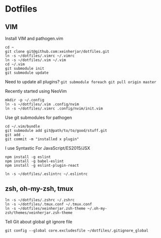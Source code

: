 # Dotfiles


## VIM
Install VIM and pathogen.vim

```
cd ~
git clone git@github.com:xeinherjar/dotfiles.git
ln -s ~/dotfiles/.vimrc ~/.vimrc
ln -s ~/dotfiles/.vim ~/.vim
cd ~/.vim
git submodule init
git submodule update
```

Need to update all plugins?
`git submodule foreach git pull origin master`

Recently started using NeoVim
```
mkdir -p ~/.config
ln -s ~/dotfiles/.vim .config/nvim
ln -s ~/dotfiles/.vimrc .config/nvim/init.vim
```

Use git submodules for pathogen
```
cd ~/.vim/bundle
git submodule add git@path/to/to/good/stuff.git
git add .
git commit -m "installed x plugin"
```

I use Syntastic 
For JavaScript/ES2015/JSX
```
npm install -g eslint
npm install -g babel-eslint
npm install -g eslint-plugin-react

ln -s ~/dotfiles/.eslintrc ~/.eslintrc
```

## zsh, oh-my-zsh, tmux
```
ln -s ~/dotfiles/.zshrc ~/.zshrc
ln -s ~/dotfiles/.tmux.conf ~/.tmux.conf
ln -s ~/dotfiles/xeinherjar.zsh-theme ~/.oh-my-zsh/themes/xeinherjar.zsh-theme
```

Tell Git about global git ignore file
```
git config --global core.excludesfile ~/dotfiles/.gitignore_global
```
